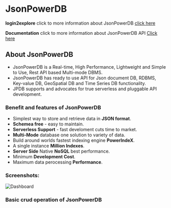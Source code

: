 # JsonPowerDB

**login2explore** click to more information about JsonPowerDB  [click here](http://login2explore.com)

**Documentation** click to more information about JsonPowerDB API [Click here](http://login2explore.com/jpdb/docs.html)

## About JsonPowerDB

* JsonPowerDB is a Real-time, High Performance, Lightweight and Simple to Use, Rest API based Multi-mode DBMS.
* JsonPowerDB has ready to use API for Json document DB, RDBMS, Key-value DB, GeoSpatial DB and Time Series DB functionality.
* JPDB supports and advocates for true serverless and pluggable API development.

### Benefit and features of JsonPowerDB

  - Simplest way to store and retrieve data in **JSON format**.
  - **Schemea free** - easy to maintain. 
  - **Serverless Support** - fast develoment cuts time to market.
  - **Multi-Mode** database one solution to variety of data.
  - Build around worlds fastest indexing engine **PowerIndeX**.
  - A single instance **Million Indexes**.
  - **Server Side** Native **NoSQL** best performance.
  - Minimum **Development Cost**.
  - Maximum data perocessing **Performance**.

### Screenshots:

![Dashboard](https://github.com/manishmk9/JPDB_CRUD/blob/master/Dashboard.JPG?raw=true)

### Basic crud operation of JsonPowerDB 
